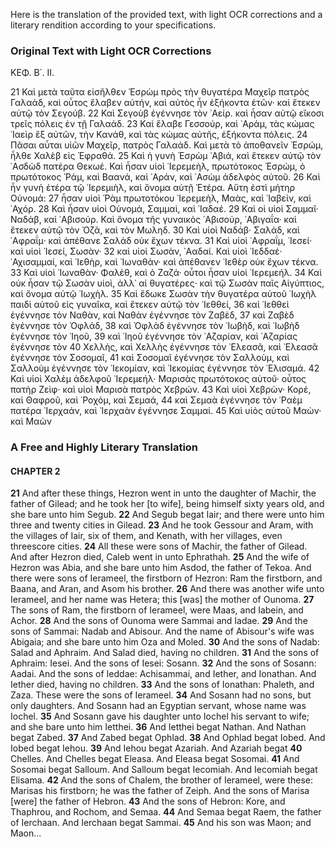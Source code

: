 Here is the translation of the provided text, with light OCR corrections and a literary rendition according to your specifications.

### Original Text with Light OCR Corrections

ΚΕΦ. Β΄. ΙΙ.

21 Καὶ μετὰ ταῦτα εἰσῆλθεν Ἑσρὼμ πρὸς τὴν θυγατέρα Μαχεῖρ πατρὸς Γαλαάδ, καὶ οὗτος ἔλαβεν αὐτήν, καὶ αὐτὸς ἦν ἑξήκοντα ἐτῶν· καὶ ἔτεκεν αὐτῷ τὸν Σεγούβ.
22 Καὶ Σεγοὺβ ἐγέννησε τὸν ᾿Αείρ. καὶ ἦσαν αὐτῷ εἴκοσι τρεῖς πόλεις ἐν τῇ Γαλαάδ.
23 Καὶ ἔλαβε Γεσσούρ, καὶ ᾿Αράμ, τὰς κώμας ᾿Ιαεὶρ ἕξ αὐτῶν, τὴν Κανάθ, καὶ τὰς κώμας αὐτῆς, ἑξήκοντα πόλεις.
24 Πᾶσαι αὗται υἱῶν Μαχεῖρ, πατρὸς Γαλαάδ. Καὶ μετὰ τὸ ἀποθανεῖν Ἐσρώμ, ἦλθε Χαλὲβ εἰς Ἐφραθά.
25 Καὶ ἡ γυνὴ Ἐσρὼμ ᾿Αβιά, καὶ ἔτεκεν αὐτῷ τὸν ᾿Ασδὼδ πατέρα Θεκωέ. Καὶ ἦσαν υἱοὶ ᾿Ιερεμεὴλ, πρωτότοκος Ἐσρώμ, ὁ πρωτότοκος Ῥάμ, καὶ Βαανά, καὶ ᾿Αράν, καὶ ᾿Ασὼμ ἀδελφὸς αὐτοῦ.
26 Καὶ ἦν γυνὴ ἑτέρα τῷ ᾿Ιερεμιὴλ, καὶ ὄνομα αὐτῇ Ἑτέρα. Αὕτη ἐστὶ μήτηρ Οὐνομά:
27 ἦσαν υἱοὶ Ῥὰμ πρωτοτόκου ᾿Ιερεμεὴλ, Μαὰς, καὶ ᾿Ιαβεὶν, καὶ ᾿Αχόρ.
28 Καὶ ἦσαν υἱοὶ Οὐνομά, Σαμμαὶ, καὶ ᾿Ιαδαέ.
29 Καὶ οἱ υἱοὶ Σαμμαῖ· Ναδάβ, καὶ ᾿Αβισούρ. Καὶ ὄνομα τῆς γυναικὸς ᾿Αβισούρ, ᾿Αβιγαΐα· καὶ ἔτεκεν αὐτῷ τὸν Ὀζᾶ, καὶ τὸν Μωληδ.
30 Καὶ υἱοὶ Ναδάβ· Σαλάδ, καὶ ᾿Αφραΐμ· καὶ ἀπέθανε Σαλάδ οὐκ ἔχων τέκνα.
31 Καὶ υἱοὶ ᾿Αφραΐμ, ᾿Ιεσεί· καὶ υἱοὶ ᾿Ιεσεί, Σωσὰν·
32 καὶ υἱοὶ Σωσὰν, ᾿Ααδαί. Καὶ υἱοὶ ᾿Ιεδδαέ· ᾿Αχισαμμαί, καὶ ᾿Ιεθὴρ, καὶ ᾿Ιωναθὰν· καὶ ἀπέθανεν ᾿Ιεθὲρ οὐκ ἔχων τέκνα.
33 Καὶ υἱοὶ ᾿Ιωναθὰν· Φαλὲθ, καὶ ὁ Ζαζά· οὗτοι ἦσαν υἱοὶ ᾿Ιερεμεήλ.
34 Καὶ οὐκ ἦσαν τῷ Σωσὰν υἱοὶ, ἀλλ᾿ αἱ θυγατέρες· καὶ τῷ Σωσὰν παῖς Αἰγύπτιος, καὶ ὄνομα αὐτῷ ᾿Ιωχὴλ.
35 Καὶ ἔδωκε Σωσὰν τὴν θυγατέρα αὐτοῦ ᾿Ιωχὴλ παιδὶ αὐτοῦ εἰς γυναῖκα, καὶ ἔτεκεν αὐτῷ τὸν ᾿Ιεθθεί,
36 καὶ ᾿Ιεθθεὶ ἐγέννησε τὸν Ναθὰν, καὶ Ναθὰν ἐγέννησε τὸν Ζαβὲδ,
37 καὶ Ζαβὲδ ἐγέννησε τὸν Ὀφλάδ,
38 καὶ Ὀφλὰδ ἐγέννησε τὸν ᾿Ιωβὴδ, καὶ ᾿Ιωβὴδ ἐγέννησε τὸν ᾿Ιηοῦ,
39 καὶ ᾿Ιηοῦ ἐγέννησε τὸν ᾿Αζαρίαν, καὶ ᾿Αζαρίας ἐγέννησε τὸν
40 Χελλὴς, καὶ Χελλὴς ἐγέννησε τὸν ᾿Ελεασᾶ, καὶ ᾿Ελεασᾶ ἐγέννησε τὸν Σοσομαῖ,
41 καὶ Σοσομαῖ ἐγέννησε τὸν Σαλλοὺμ, καὶ Σαλλοὺμ ἐγέννησε τὸν ᾿Ιεκομίαν, καὶ ᾿Ιεκομίας ἐγέννησε τὸν ᾿Ελισαμά.
42 Καὶ υἱοὶ Χαλὲμ ἀδελφοῦ ᾿Ιερεμεήλ· Μαρισὰς πρωτότοκος αὐτοῦ· οὗτος πατὴρ Ζεὶφ· καὶ υἱοὶ Μαρισὰ πατρὸς Χεβρών.
43 Καὶ υἱοὶ Χεβρὼν· Κορέ, καὶ Θαφροῦ, καὶ ῾Ροχόμ, καὶ Σεμαά,
44 καὶ Σεμαὰ ἐγέννησε τὸν ῾Ραὲμ πατέρα ᾿Ιερχαάν, καὶ ᾿Ιερχαὰν ἐγέννησε Σαμμαί.
45 Καὶ υἱὸς αὐτοῦ Μαὼν· καὶ Μαὼν

### A Free and Highly Literary Translation

#### CHAPTER 2

**21** And after these things, Hezron went in unto the daughter of Machir, the father of Gilead; and he took her [to wife], being himself sixty years old, and she bare unto him Segub.
**22** And Segub begat Iair; and there were unto him three and twenty cities in Gilead.
**23** And he took Gessour and Aram, with the villages of Iair, six of them, and Kenath, with her villages, even threescore cities.
**24** All these were sons of Machir, the father of Gilead. And after Hezron died, Caleb went in unto Ephrathah.
**25** And the wife of Hezron was Abia, and she bare unto him Asdod, the father of Tekoa. And there were sons of Ierameel, the firstborn of Hezron: Ram the firstborn, and Baana, and Aran, and Asom his brother.
**26** And there was another wife unto Ierameel, and her name was Hetera; this [was] the mother of Ounoma.
**27** The sons of Ram, the firstborn of Ierameel, were Maas, and Iabein, and Achor.
**28** And the sons of Ounoma were Sammai and Iadae.
**29** And the sons of Sammai: Nadab and Abisour. And the name of Abisour's wife was Abigaia; and she bare unto him Oza and Moled.
**30** And the sons of Nadab: Salad and Aphraim. And Salad died, having no children.
**31** And the sons of Aphraim: Iesei. And the sons of Iesei: Sosann.
**32** And the sons of Sosann: Aadai. And the sons of Ieddae: Achisammai, and Iether, and Ionathan. And Iether died, having no children.
**33** And the sons of Ionathan: Phaleth, and Zaza. These were the sons of Ierameel.
**34** And Sosann had no sons, but only daughters. And Sosann had an Egyptian servant, whose name was Iochel.
**35** And Sosann gave his daughter unto Iochel his servant to wife; and she bare unto him Ietthei.
**36** And Ietthei begat Nathan. And Nathan begat Zabed.
**37** And Zabed begat Ophlad.
**38** And Ophlad begat Iobed. And Iobed begat Iehou.
**39** And Iehou begat Azariah. And Azariah begat
**40** Chelles. And Chelles begat Eleasa. And Eleasa begat Sosomai.
**41** And Sosomai begat Salloum. And Salloum begat Iecomiah. And Iecomiah begat Elisama.
**42** And the sons of Chalem, the brother of Ierameel, were these: Marisas his firstborn; he was the father of Zeiph. And the sons of Marisa [were] the father of Hebron.
**43** And the sons of Hebron: Kore, and Thaphrou, and Rochom, and Semaa.
**44** And Semaa begat Raem, the father of Ierchaan. And Ierchaan begat Sammai.
**45** And his son was Maon; and Maon...
